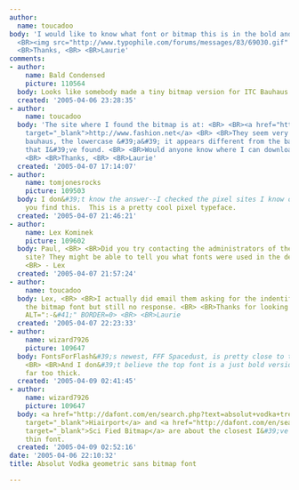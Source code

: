 ```yaml
---
author:
  name: toucadoo
body: 'I would like to know what font or bitmap this is in the bold and regular: <BR>
  <BR><img src="http://www.typophile.com/forums/messages/83/69030.gif" alt=""> <BR>
  <BR>Thanks, <BR> <BR>Laurie'
comments:
- author:
    name: Bald Condensed
    picture: 110564
  body: Looks like somebody made a tiny bitmap version for ITC Bauhaus.
  created: '2005-04-06 23:28:35'
- author:
    name: toucadoo
  body: 'The site where I found the bitmap is at: <BR> <BR><a href="http://www.fashion.net"
    target="_blank">http://www.fashion.net</a> <BR> <BR>They seem very similiar to
    bauhaus, the lowercase &#39;a&#39; it appears different from the bauhaus bitmaps
    that I&#39;ve found. <BR> <BR>Would anyone know where I can download this font?
    <BR> <BR>Thanks, <BR> <BR>Laurie'
  created: '2005-04-07 17:14:07'
- author:
    name: tomjonesrocks
    picture: 109503
  body: I don&#39;t know the answer--I checked the pixel sites I know of--but I hope
    you find this.  This is a pretty cool pixel typeface.
  created: '2005-04-07 21:46:21'
- author:
    name: Lex Kominek
    picture: 109602
  body: Paul, <BR> <BR>Did you try contacting the administrators of the fashion.net
    site? They might be able to tell you what fonts were used in the design. <BR>
    <BR> - Lex
  created: '2005-04-07 21:57:24'
- author:
    name: toucadoo
  body: Lex, <BR> <BR>I actually did email them asking for the indentification of
    the bitmap font but still no response. <BR> <BR>Thanks for looking <IMG SRC="http://www.typophile.com/forums/clipart/happy.gif"
    ALT=":-&#41;" BORDER=0> <BR> <BR>Laurie
  created: '2005-04-07 22:23:33'
- author:
    name: wizard7926
    picture: 109647
  body: FontsForFlash&#39;s newest, FFF Spacedust, is pretty close to that bold sample.
    <BR> <BR>And I don&#39;t believe the top font is a just bold version of the bottom...
    far too thick.
  created: '2005-04-09 02:41:45'
- author:
    name: wizard7926
    picture: 109647
  body: <a href="http://dafont.com/en/search.php?text=absolut+vodka+trendsetter&amp;nq=1&amp;q=hiairport"
    target="_blank">Hiairport</a> and <a href="http://dafont.com/en/search.php?text=absolut+vodka+trendsetter&amp;nq=1&amp;q=sci+fied+bitmap"
    target="_blank">Sci Fied Bitmap</a> are about the closest I&#39;ve found to the
    thin font.
  created: '2005-04-09 02:52:16'
date: '2005-04-06 22:10:32'
title: Absolut Vodka geometric sans bitmap font

---
```

